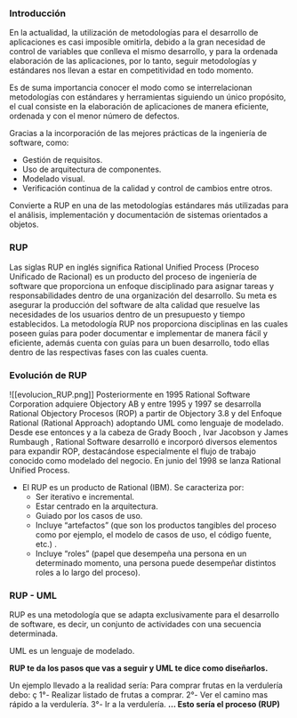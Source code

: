 ### Introducción

En la actualidad, la utilización de metodologías para el desarrollo de aplicaciones es casi imposible omitirla, debido a la gran necesidad de control de variables que conlleva el mismo desarrollo, y para la ordenada elaboración de las aplicaciones, por lo tanto, seguir metodologías y estándares nos llevan a estar en competitividad en todo momento.

Es de suma importancia conocer el modo como se interrelacionan metodologías con estándares y herramientas siguiendo un único propósito, el cual consiste en la elaboración de aplicaciones de manera eficiente, ordenada y con el menor número de defectos. 

Gracias a la incorporación de las mejores prácticas de la ingeniería de software, como: 
- Gestión de requisitos. 
- Uso de arquitectura de componentes. 
- Modelado visual. 
- Verificación continua de la calidad y control de cambios entre otros.

Convierte a RUP en una de las metodologías estándares más utilizadas para el análisis, implementación y documentación de sistemas orientados a objetos. 

### RUP 

Las siglas RUP en inglés significa Rational Unified Process (Proceso Unificado de Racional) es un producto del proceso de ingeniería de software que proporciona un enfoque disciplinado para asignar tareas y responsabilidades dentro de una organización del desarrollo. Su meta es asegurar la producción del software de alta calidad que resuelve las necesidades de los usuarios dentro de un presupuesto y tiempo establecidos. 
La metodología RUP nos proporciona disciplinas en las cuales poseen guías para poder documentar e implementar de manera fácil y eficiente, además cuenta con guías para un buen desarrollo, todo ellas dentro de las respectivas fases con las cuales cuenta. 

### Evolución de RUP

![[evolucion_RUP.png]]
Posteriormente en 1995 Rational Software Corporation adquiere Objectory AB y entre 1995 y 1997 se desarrolla Rational Objectory Procesos (ROP) a partir de Objectory 3.8 y del Enfoque Rational (Rational Approach) adoptando UML como lenguaje de modelado. 
Desde ese entonces y a la cabeza de Grady Booch , Ivar Jacobson y James Rumbaugh , Rational Software desarrolló e incorporó diversos elementos para expandir ROP, destacándose especialmente el flujo de trabajo conocido como modelado del negocio. En junio del 1998 se lanza Rational Unified Process. 

- El RUP es un producto de Rational (IBM). Se caracteriza por: 
	- Ser iterativo e incremental. 
	- Estar centrado en la arquitectura. 
	- Guiado por los casos de uso. 
	- Incluye “artefactos” (que son los productos tangibles del proceso como por ejemplo, el modelo de casos de uso, el código fuente, etc.) . 
	- Incluye “roles” (papel que desempeña una persona en un determinado momento, una persona puede desempeñar distintos roles a lo largo del proceso).

### RUP - UML

RUP es una metodología que se adapta exclusivamente para el desarrollo de software, es decir, un conjunto de actividades con una secuencia determinada. 

UML es un lenguaje de modelado.

**RUP te da los pasos que vas a seguir y UML te dice como diseñarlos.**

Un ejemplo llevado a la realidad sería: 
	Para comprar frutas en la verdulería debo: ç
	1°- Realizar listado de frutas a comprar. 
	2°- Ver el camino mas rápido a la verdulería. 3°- 
	Ir a la verdulería. 
**… Esto sería el proceso (RUP)**

